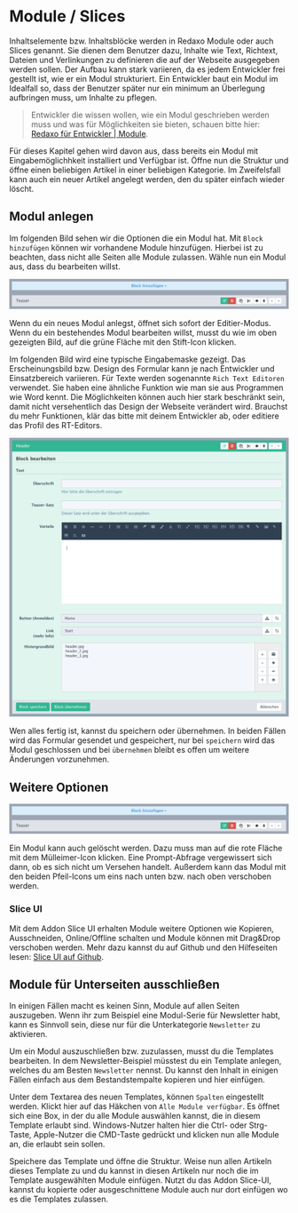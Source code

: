 # Module / Slices

Inhaltselemente bzw. Inhaltsblöcke werden in Redaxo Module oder auch Slices genannt. Sie dienen dem Benutzer dazu, Inhalte wie Text, Richtext, Dateien und Verlinkungen zu definieren die auf der Webseite ausgegeben werden sollen. Der Aufbau kann stark variieren, da es jedem Entwickler frei gestellt ist, wie er ein Modul strukturiert. Ein Entwickler baut ein Modul im Idealfall so, dass der Benutzer später nur ein minimum an Überlegung aufbringen muss, um Inhalte zu pflegen.

>Entwickler die wissen wollen, wie ein Modul geschrieben werden muss und was für Möglichkeiten sie bieten, schauen bitte hier: [Redaxo für Entwickler | Module](http://book.redaxo.org/5.0/advanced/modules/index.html).

Für dieses Kapitel gehen wird davon aus, dass bereits ein Modul mit Eingabemöglichhkeit installiert und Verfügbar ist. Öffne nun die Struktur und öffne einen beliebigen Artikel in einer beliebigen Kategorie. Im Zweifelsfall kann auch ein neuer Artikel angelegt werden, den du später einfach wieder löscht.

## Modul anlegen

Im folgenden Bild sehen wir die Optionen die ein Modul hat. Mit `Block hinzufügen` können wir vorhandene Module hinzufügen. Hierbei ist zu beachten, dass nicht alle Seiten alle Module zulassen. Wähle nun ein Modul aus, dass du bearbeiten willst.

![Modul optionen](../../assets/modules/add_module.png)

Wenn du ein neues Modul anlegst, öffnet sich sofort der Editier-Modus. Wenn du ein bestehendes Modul bearbeiten willst, musst du wie im oben gezeigten Bild, auf die grüne Fläche mit den Stift-Icon klicken.

Im folgenden Bild wird eine typische Eingabemaske gezeigt. Das Erscheinungsbild bzw. Design des Formular kann je nach Entwickler und Einsatzbereich variieren. Für Texte werden sogenannte `Rich Text Editoren` verwendet. Sie haben eine ähnliche Funktion wie man sie aus Programmen wie Word kennt. Die Möglichkeiten können auch hier stark beschränkt sein, damit nicht versehentlich das Design der Webseite verändert wird. Brauchst du mehr Funktionen, klär das bitte mit deinem Entwickler ab, oder editiere das Profil des RT-Editors.

![Modul optionen](../../assets/modules/edit_module.png)

Wen alles fertig ist, kannst du speichern oder übernehmen. In beiden Fällen wird das Formular gesendet und gespeichert, nur bei `speichern` wird das Modul geschlossen und bei `übernehmen` bleibt es offen um weitere Änderungen vorzunehmen.

## Weitere Optionen

![Modul optionen](../../assets/modules/add_module.png)

Ein Modul kann auch gelöscht werden. Dazu muss man auf die rote Fläche mit dem Mülleimer-Icon klicken. Eine Prompt-Abfrage vergewissert sich dann, ob es sich nicht um Versehen handelt. Außerdem kann das Modul mit den beiden Pfeil-Icons um eins nach unten bzw. nach oben verschoben werden.

### Slice UI

Mit dem Addon Slice UI erhalten Module weitere Optionen wie Kopieren, Ausschneiden, Online/Offline schalten und Module können mit Drag&Drop verschoben werden. Mehr dazu kannst du auf Github und den Hilfeseiten lesen: [Slice UI auf Github](https://github.com/factorylabs/slice_ui).

## Module für Unterseiten ausschließen

In einigen Fällen macht es keinen Sinn, Module auf allen Seiten auszugeben. Wenn ihr zum Beispiel eine Modul-Serie für Newsletter habt, kann es Sinnvoll sein, diese nur für die Unterkategorie `Newsletter` zu aktivieren. 

Um ein Modul auszuschließen bzw. zuzulassen, musst du die Templates bearbeiten. In dem Newsletter-Beispiel müsstest du ein Template anlegen, welches du am Besten `Newsletter` nennst. Du kannst den Inhalt in einigen Fällen einfach aus dem Bestandstempalte kopieren und hier einfügen.

Unter dem Textarea des neuen Templates, können `Spalten` eingestellt werden. Klickt hier auf das Häkchen von `Alle Module verfügbar`. Es öffnet sich eine Box, in der du alle Module auswählen kannst, die in diesem Template erlaubt sind. Windows-Nutzer halten hier die Ctrl- oder Strg-Taste, Apple-Nutzer die CMD-Taste gedrückt und klicken nun alle Module an, die erlaubt sein sollen.

Speichere das Template und öffne die Struktur. Weise nun allen Artikeln dieses Template zu und du kannst in diesen Artikeln nur noch die im Template ausgewählten Module einfügen. Nutzt du das Addon Slice-UI, kannst du kopierte oder ausgeschnittene Module auch nur dort einfügen wo es die Templates zulassen.